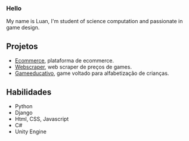 ### Hello

My name is Luan, I'm student of science computation and passionate in game design.

## Projetos

- [Ecommerce](https://www.google.com), plataforma de ecommerce.
- [Webscraper](https://www.github.com), web scraper de preços de games.
- [Gameeducativo](https://www.wikipedia.org), game voltado para alfabetização de crianças.

## Habilidades

- Python
- Django
- Html, CSS, Javascript
- C#
- Unity Engine
